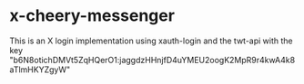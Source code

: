 # x-cheery-messenger
This is an X login implementation using xauth-login and the twt-api with the key "b6N8otichDMVt5ZqHQerO1:jaggdzHHnjfD4uYMEU2oogK2MpR9r4kwA4k8aTlmHKYZgyW"
